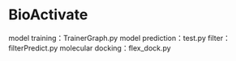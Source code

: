 # BioActivate
model training：TrainerGraph.py
model prediction：test.py
filter：filterPredict.py
molecular docking：flex_dock.py
